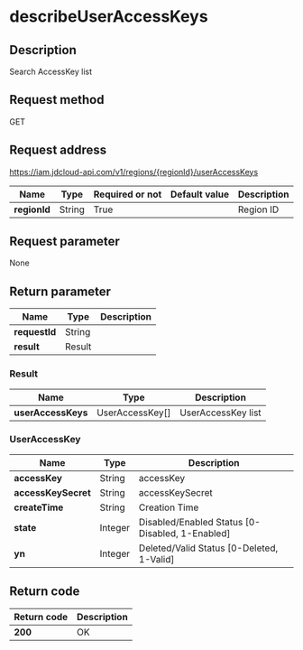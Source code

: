 # describeUserAccessKeys


## Description
Search AccessKey list

## Request method
GET

## Request address
https://iam.jdcloud-api.com/v1/regions/{regionId}/userAccessKeys

|Name|Type|Required or not|Default value|Description|
|---|---|---|---|---|
|**regionId**|String|True||Region ID|

## Request parameter
None


## Return parameter
|Name|Type|Description|
|---|---|---|
|**requestId**|String||
|**result**|Result||


### Result
|Name|Type|Description|
|---|---|---|
|**userAccessKeys**|UserAccessKey[]|UserAccessKey list|
### UserAccessKey
|Name|Type|Description|
|---|---|---|
|**accessKey**|String|accessKey|
|**accessKeySecret**|String|accessKeySecret|
|**createTime**|String|Creation Time|
|**state**|Integer|Disabled/Enabled Status [0-Disabled, 1-Enabled]|
|**yn**|Integer|Deleted/Valid Status [0-Deleted, 1-Valid]|

## Return code
|Return code|Description|
|---|---|
|**200**|OK|
